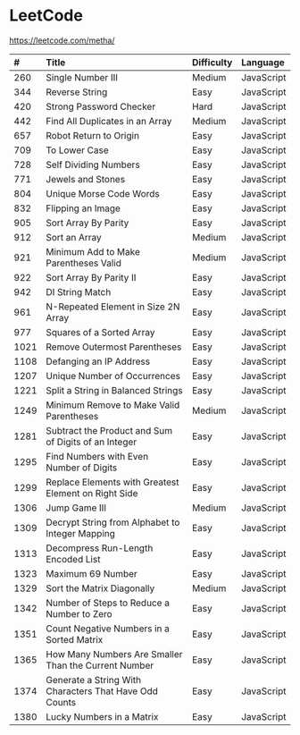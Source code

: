 # LeetCode

https://leetcode.com/metha/

| #    | Title                                                    | Difficulty | Language         |
| :--- | :------------------------------------------------------- | :--------- | :--------------- |
| 260  | Single Number III                                        | Medium     | JavaScript       |
| 344  | Reverse String                                           | Easy       | JavaScript       |
| 420  | Strong Password Checker                                  | Hard       | JavaScript       |
| 442  | Find All Duplicates in an Array                          | Medium     | JavaScript       |
| 657  | Robot Return to Origin                                   | Easy       | JavaScript       |
| 709  | To Lower Case                                            | Easy       | JavaScript       |
| 728  | Self Dividing Numbers                                    | Easy       | JavaScript       |
| 771  | Jewels and Stones                                        | Easy       | JavaScript       |
| 804  | Unique Morse Code Words                                  | Easy       | JavaScript       |
| 832  | Flipping an Image                                        | Easy       | JavaScript       |
| 905  | Sort Array By Parity                                     | Easy       | JavaScript       |
| 912  | Sort an Array                                            | Medium     | JavaScript       |
| 921  | Minimum Add to Make Parentheses Valid                    | Medium     | JavaScript       |
| 922  | Sort Array By Parity II                                  | Easy       | JavaScript       |
| 942  | DI String Match                                          | Easy       | JavaScript       |
| 961  | N-Repeated Element in Size 2N Array                      | Easy       | JavaScript       |
| 977  | Squares of a Sorted Array                                | Easy       | JavaScript       |
| 1021 | Remove Outermost Parentheses                             | Easy       | JavaScript       |
| 1108 | Defanging an IP Address                                  | Easy       | JavaScript       |
| 1207 | Unique Number of Occurrences                             | Easy       | JavaScript       |
| 1221 | Split a String in Balanced Strings                       | Easy       | JavaScript       |
| 1249 | Minimum Remove to Make Valid Parentheses                 | Medium     | JavaScript       |
| 1281 | Subtract the Product and Sum of Digits of an Integer     | Easy       | JavaScript       |
| 1295 | Find Numbers with Even Number of Digits                  | Easy       | JavaScript       |
| 1299 | Replace Elements with Greatest Element on Right Side     | Easy       | JavaScript       |
| 1306 | Jump Game III                                            | Medium     | JavaScript       |
| 1309 | Decrypt String from Alphabet to Integer Mapping          | Easy       | JavaScript       |
| 1313 | Decompress Run-Length Encoded List                       | Easy       | JavaScript       |
| 1323 | Maximum 69 Number                                        | Easy       | JavaScript       |
| 1329 | Sort the Matrix Diagonally                               | Medium     | JavaScript       |
| 1342 | Number of Steps to Reduce a Number to Zero               | Easy       | JavaScript       |
| 1351 | Count Negative Numbers in a Sorted Matrix                | Easy       | JavaScript       |
| 1365 | How Many Numbers Are Smaller Than the Current Number     | Easy       | JavaScript       |
| 1374 | Generate a String With Characters That Have Odd Counts   | Easy       | JavaScript       |
| 1380 | Lucky Numbers in a Matrix                                | Easy       | JavaScript       |
